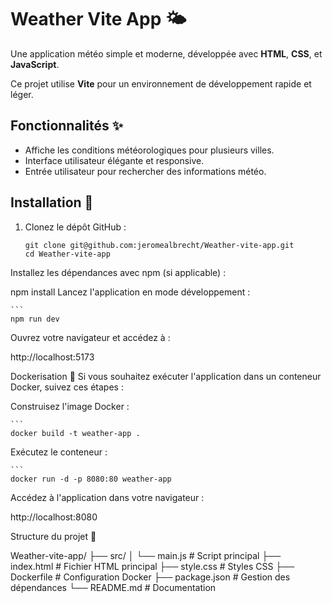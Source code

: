 # Weather Vite App 🌤️

Une application météo simple et moderne, développée avec **HTML**, **CSS**, et **JavaScript**. 

Ce projet utilise **Vite** pour un environnement de développement rapide et léger.

## Fonctionnalités ✨

- Affiche les conditions météorologiques pour plusieurs villes.
- Interface utilisateur élégante et responsive.
- Entrée utilisateur pour rechercher des informations météo.

## Installation 🚀

1. Clonez le dépôt GitHub :

    ```
   git clone git@github.com:jeromealbrecht/Weather-vite-app.git
   cd Weather-vite-app

Installez les dépendances avec npm (si applicable) :

npm install
Lancez l'application en mode développement :

    ```
    npm run dev

Ouvrez votre navigateur et accédez à :

http://localhost:5173

Dockerisation 🐳
Si vous souhaitez exécuter l'application dans un conteneur Docker, suivez ces étapes :

Construisez l'image Docker :

    ```
    docker build -t weather-app .
    
Exécutez le conteneur :

    ```
    docker run -d -p 8080:80 weather-app

Accédez à l'application dans votre navigateur :

http://localhost:8080

Structure du projet 📂

Weather-vite-app/
├── src/
│   └── main.js        # Script principal
├── index.html         # Fichier HTML principal
├── style.css          # Styles CSS
├── Dockerfile         # Configuration Docker
├── package.json       # Gestion des dépendances
└── README.md          # Documentation

